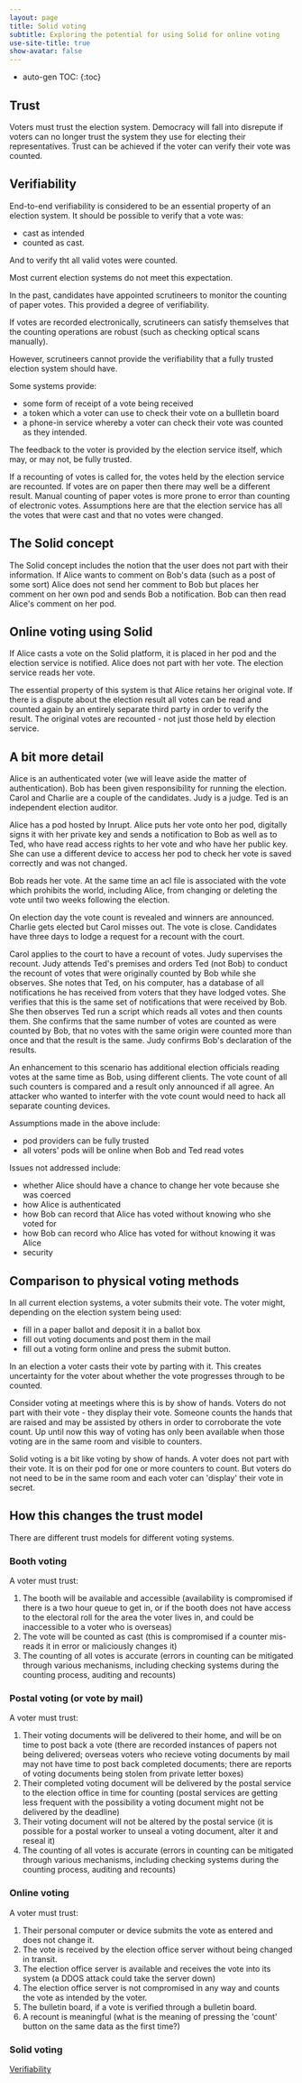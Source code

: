 ```yaml
---
layout: page
title: Solid voting
subtitle: Exploring the potential for using Solid for online voting
use-site-title: true
show-avatar: false
---
```

* auto-gen TOC:
{:toc}

## Trust
Voters must trust the election system.  Democracy will fall into disrepute if voters can no longer trust the system they use for electing their representatives.  Trust can be achieved if the voter can verify their vote was counted. 
## Verifiability
End-to-end verifiability is considered to be an essential property of an election system.  It should be possible to verify that a vote was:
* cast as intended
* counted as cast.

And to verify tht all valid votes were counted.

Most current election systems do not meet this expectation. 

In the past, candidates have appointed scrutineers to monitor the counting of paper votes.  This provided a degree of verifiability.

If votes are recorded electronically, scrutineers can satisfy themselves that the counting operations are robust (such as checking optical scans manually).

However, scrutineers cannot provide the verifiability that a fully trusted election system should have. 

Some systems provide:
* some form of receipt of a vote being received
* a token which a voter can use to check their vote on a bullletin board
* a phone-in service whereby a voter can check their vote was counted as they intended.

The feedback to the voter is provided by the election service itself, which may, or may not, be fully trusted.

If a recounting of votes is called for, the votes held by the election service are recounted.  If votes are on paper then there may well be a different result.  Manual counting of paper votes is more prone to error than counting of electronic votes.  Assumptions here are that the election service has all the votes that were cast and that no votes were changed.

## The Solid concept
The Solid concept includes the notion that the user does not part with their information.  If Alice wants to comment on Bob's data (such as a post of some sort) Alice does not send her comment to Bob but places her comment on her own pod and sends Bob a notification.  Bob can then read Alice's comment on her pod.

## Online voting using Solid
If Alice casts a vote on the Solid platform, it is placed in her pod and the election service is notified.  Alice does not part with her vote.  The election service reads her vote.

The essential property of this system is that Alice retains her original vote.  If there is a dispute about the election result all votes can be read and counted again by an entirely separate third party in order to verify the result.  The original votes are recounted - not just those held by election service.

## A bit more detail
Alice is an authenticated voter (we will leave aside the matter of authentication).  Bob has been given responsibility for running the election.  Carol and Charlie are a couple of the candidates.  Judy is a judge.  Ted is an independent election auditor.

Alice has a pod hosted by Inrupt. Alice puts her vote onto her pod, digitally signs it with her private key and sends a notification to Bob as well as to Ted, who have read access rights to her vote and who have her public key. She can use a different device to access her pod to check her vote is saved correctly and was not changed.

Bob reads her vote.  At the same time an acl file is associated with the vote which prohibits the world, including Alice, from changing or deleting the vote until two weeks following the election.

On election day the vote count is revealed and winners are announced.  Charlie gets elected but Carol misses out.  The vote is close.  Candidates have three days to lodge a request for a recount with the court.

Carol applies to the court to have a recount of votes.   Judy supervises the recount.  Judy attends Ted's premises and orders Ted (not Bob) to conduct the recount of votes that were originally counted by Bob while she observes.  She notes that Ted, on his computer, has a database of all notifications he has received from voters that they have lodged votes.  She verifies that this is the same set of notifications that were received by Bob. She then observes Ted run a script which reads all votes and then counts them.  She confirms that the same number of votes are counted as were counted by Bob, that no votes with the same origin were counted more than once and that the result is the same.  Judy confirms Bob's declaration of the results.

An enhancement to this scenario has additional election officials reading votes at the same time as Bob, using different clients.  The vote count of all such counters is compared and a result only announced if all agree.  An attacker who wanted to interfer with the vote count would need to hack all separate counting devices.

Assumptions made in the above include:
* pod providers can be fully trusted
* all voters' pods will be online when Bob and Ted read votes

Issues not addressed include:
* whether Alice should have a chance to change her vote because she was coerced
* how Alice is authenticated
* how Bob can record that Alice has voted without knowing who she voted for
* how Bob can record who Alice has voted for without knowing it was Alice
* security

## Comparison to physical voting methods

In all current election systems, a voter submits their vote.  The voter might, depending on the election system being used:
* fill in a paper ballot and deposit it in a ballot box
* fill out voting documents and post them in the mail
* fill out a voting form online and press the submit button.

In an election a voter casts their vote by parting with it.  This creates uncertainty for the voter about whether the vote progresses through to be counted.

Consider voting at meetings where this is by show of hands.  Voters do not part with their vote - they display their vote.  Someone counts the hands that are raised and may be assisted by others in order to corroborate the vote count.  Up until now this way of voting has only been available when those voting are in the same room and visible to counters.

Solid voting is a bit like voting by show of hands.  A voter does not part with their vote.  It is on their pod for one or more counters to count.  But voters do not need to be in the same room and each voter can 'display' their vote in secret.

## How this changes the trust model
There are different trust models for different voting systems.

### Booth voting
A voter must trust:

1.    The booth will be available and accessible (availability is compromised if there is a two hour queue to get in, or if the booth does not have access to the electoral roll for the area the voter lives in, and could be inaccessible to a voter who is overseas)
2.    The vote will be counted as cast (this is compromised if a counter mis-reads it in error or maliciously changes it)
3.    The counting of all votes is accurate (errors in counting can be mitigated through various mechanisms, including checking systems during the counting process, auditing and recounts)

### Postal voting (or vote by mail)
A voter must trust:
1.    Their voting documents will be delivered to their home, and will be on time to post back a vote (there are recorded instances of papers not being delivered; overseas voters who recieve voting documents by mail may not have time to post back completed documents; there are reports of voting documents being stolen from private letter boxes)
2.    Their completed voting document will be delivered by the postal service to the election office in time for counting (postal services are getting less frequent with the possibility a voting document might not be delivered by the deadline)
3.   Their voting document will not be altered by the postal service (it is possible for a postal worker to unseal a voting document, alter it and reseal it)
4.    The counting of all votes is accurate (errors in counting can be mitigated through various mechanisms, including checking systems during the counting process, auditing and recounts)

### Online voting
A voter must trust:
1.    Their personal computer or device submits the vote as entered and does not change it.
2.    The vote is received by the election office server without being changed in transit.
3.    The election office server is available and receives the vote into its system (a DDOS attack could take the server down) 
4.    The election office server is not compromised in any way and counts the vote as intended by the voter.
5.    The bulletin board, if a vote is verified through a bulletin board.
6.    A recount is meaningful (what is the meaning of pressing the 'count' button on the same data as the first time?)

### Solid voting

[Verifiability](Solid-verifiability/)

